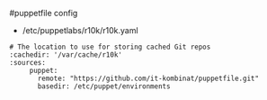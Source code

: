#puppetfile config

* /etc/puppetlabs/r10k/r10k.yaml
```
# The location to use for storing cached Git repos
:cachedir: '/var/cache/r10k'
:sources:
     puppet:
       remote: "https://github.com/it-kombinat/puppetfile.git"
       basedir: /etc/puppet/environments
```
